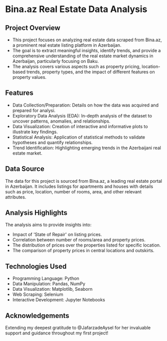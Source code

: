 # Bina.az Real Estate Data Analysis
## Project Overview
* This project focuses on analyzing real estate data scraped from Bina.az, a prominent real estate listing platform in Azerbaijan. 
* The goal is to extract meaningful insights, identify trends, and provide a comprehensive understanding of the real estate market dynamics in Azerbaijan, particularly focusing on Baku. 
* The analysis covers various aspects such as property pricing, location-based trends, property types, and the impact of different features on property values.

## Features
* Data Collection/Preparation: Details on how the data was acquired and prepared for analysi.
* Exploratory Data Analysis (EDA): In-depth analysis of the dataset to uncover patterns, anomalies, and relationships.
* Data Visualization: Creation of interactive and informative plots to illustrate key findings.
* Statistical Analysis: Application of statistical methods to validate hypotheses and quantify relationships.
* Trend Identification: Highlighting emerging trends in the Azerbaijani real estate market.

## Data Source
The data for this project is sourced from Bina.az, a leading real estate portal in Azerbaijan. It includes listings for apartments and houses with details such as price, location, number of rooms, area, and other relevant attributes.

## Analysis Highlights
The analysis aims to provide insights into:
* Impact of 'State of Repair' on listing prices.
* Correlation between number of rooms/area and property prices.
* The distribution of prices over the properties listed for specific location.
* The comparison of property prices in central locations and outskirts.

## Technologies Used
* Programming Language: Python
* Data Manipulation: Pandas, NumPy
* Data Visualization: Matplotlib, Seaborn
* Web Scraping: Selenium
* Interactive Development: Jupyter Notebooks

## Acknowledgements
Extending my deepest gratitude to @JafarzadeAysel for her invaluable support and guidance throughout my first project!
